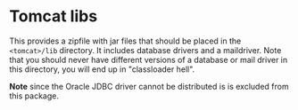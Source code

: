 # Tomcat libs

This provides a zipfile with jar files that should be placed in the `<tomcat>/lib` directory. 
It includes database drivers and a maildriver. Note that you should never have different 
versions of a database or mail driver in this directory, you will end up in "classloader hell".

**Note** since the Oracle JDBC driver cannot be distributed is is excluded from this package.

